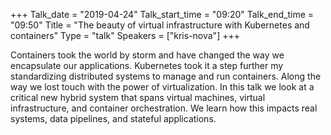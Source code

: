 +++
Talk_date = "2019-04-24"
Talk_start_time = "09:20"
Talk_end_time = "09:50"
Title = "The beauty of virtual infrastructure with Kubernetes and containers"
Type = "talk"
Speakers = ["kris-nova"]
+++

Containers took the world by storm and have changed the way we encapsulate our applications. Kubernetes took it a step further my standardizing distributed systems to manage and run containers. Along the way we lost touch with the power of virtualization. In this talk we look at a critical new hybrid system that spans virtual machines, virtual infrastructure, and container orchestration. We learn how this impacts real systems, data pipelines, and stateful applications.
